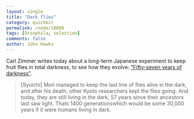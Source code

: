 ```yaml
---
layout: single 
title: "Dark flies" 
category: quickbit
permalink: /node/28609
tags: [Drosphila, selection] 
comments: false 
author: John Hawks 
---
```


Carl Zimmer writes today about a long-term Japanese experiment to keep fruit flies in total darkness, to see how they evolve: <a href="http://blogs.discovermagazine.com/loom/2012/03/14/fifty-seven-years-of-darkness/">"Fifty-seven years of darkness"</a>. 

<blockquote>[Syuichi] Mori managed to keep the last line of flies alive in the dark, and after his death, other Kyoto researchers kept the flies going. And today, they are still living in the dark, 57 years since their ancestors last saw light. Thats 1400 generationswhich would be some 30,000 years if it were humans living in dark.</blockquote>



